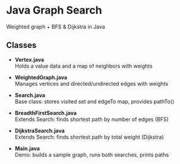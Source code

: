 # Java Graph Search

Weighted graph + BFS & Dijkstra in Java

## Classes

- **Vertex<V>.java**  
  Holds a value data and a map of neighbors with weights

- **WeightedGraph<V>.java**  
  Manages vertices and directed/undirected edges with weights

- **Search<V>.java**  
  Base class: stores visited set and edgeTo map, provides pathTo()

- **BreadthFirstSearch<V>.java**  
  Extends Search: finds shortest path by number of edges (BFS)

- **DijkstraSearch<V>.java**  
  Extends Search: finds shortest path by total weight (Dijkstra)

- **Main.java**  
  Demo: builds a sample graph, runs both searches, prints paths
